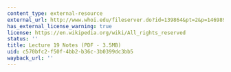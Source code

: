 ```yaml
---
content_type: external-resource
external_url: http://www.whoi.edu/fileserver.do?id=139864&pt=2&p=146989
has_external_license_warning: true
license: https://en.wikipedia.org/wiki/All_rights_reserved
status: ''
title: Lecture 19 Notes (PDF - 3.5MB)
uid: c570bfc2-f50f-4bb2-b36c-3b0399dc3bb5
wayback_url: ''
---
```

